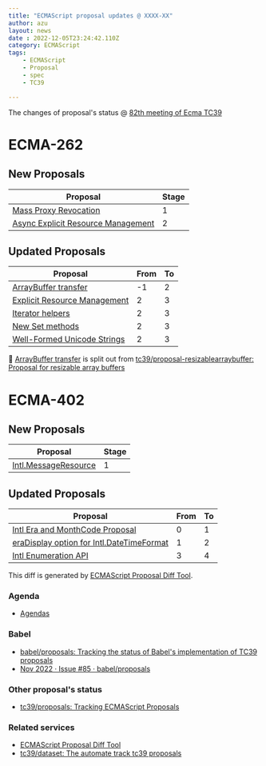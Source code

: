 ```yaml
---
title: "ECMAScript proposal updates @ XXXX-XX"
author: azu
layout: news
date : 2022-12-05T23:24:42.110Z
category: ECMAScript
tags:
    - ECMAScript
    - Proposal
    - spec
    - TC39

---
```


The changes of proposal's status @ [82th meeting of Ecma TC39][Agendas]


# ECMA-262

## New Proposals

| Proposal                                                                                                  | Stage |
| --------------------------------------------------------------------------------------------------------- | ----- |
| [Mass Proxy Revocation](https://github.com/tc39/proposal-mass-proxy-revocation)                           | 1     |
| [Async Explicit Resource Management](https://github.com/tc39/proposal-async-explicit-resource-management) | 2     |


## Updated Proposals

| Proposal                                                                                      | From  | To    |
| --------------------------------------------------------------------------------------------- | ----- | ----- |
| [ArrayBuffer transfer](https://github.com/tc39/proposal-arraybuffer-transfer)                 | -1    | 2     |
| [Explicit Resource Management](https://github.com/tc39/proposal-explicit-resource-management) | 2     | 3     |
| [Iterator helpers](https://github.com/tc39/proposal-iterator-helpers)                         | 2     | 3     |
| [New Set methods](https://github.com/tc39/proposal-set-methods)                               | 2     | 3     |
| [Well-Formed Unicode Strings](https://github.com/tc39/proposal-is-usv-string)                 | 2     | 3     |

📝 [ArrayBuffer transfer](https://github.com/tc39/proposal-arraybuffer-transfer) is split out from [tc39/proposal-resizablearraybuffer: Proposal for resizable array buffers](https://github.com/tc39/proposal-resizablearraybuffer)

# ECMA-402

## New Proposals

| Proposal                                                                       | Stage |
| ------------------------------------------------------------------------------ | ----- |
| [Intl.MessageResource](https://github.com/tc39/proposal-intl-message-resource) | 1     |


## Updated Proposals

| Proposal                                                                                      | From  | To    |
| --------------------------------------------------------------------------------------------- | ----- | ----- |
| [Intl Era and MonthCode Proposal](https://github.com/tc39/proposal-intl-era-monthcode)        | 0     | 1     |
| [eraDisplay option for Intl.DateTimeFormat](https://github.com/tc39/proposal-intl-eradisplay) | 1     | 2     |
| [Intl Enumeration API](https://github.com/tc39/proposal-intl-enumeration)                     | 3     | 4     |



This diff is generated by [ECMAScript Proposal Diff Tool](https://azu.github.io/ecmascript-proposals-json/).

### Agenda

- [Agendas][]

### Babel

- [babel/proposals: Tracking the status of Babel's implementation of TC39 proposals](https://github.com/babel/proposals)
- [Nov 2022 · Issue #85 · babel/proposals](https://github.com/babel/proposals/issues/85)

### Other proposal's status 

- [tc39/proposals: Tracking ECMAScript Proposals](https://github.com/tc39/proposals)

### Related services

- [ECMAScript Proposal Diff Tool](https://azu.github.io/ecmascript-proposals-json/)
- [tc39/dataset: The automate track tc39 proposals](https://github.com/tc39/dataset)

[Agendas]: https://github.com/tc39/agendas/blob/master/2021/04.md
